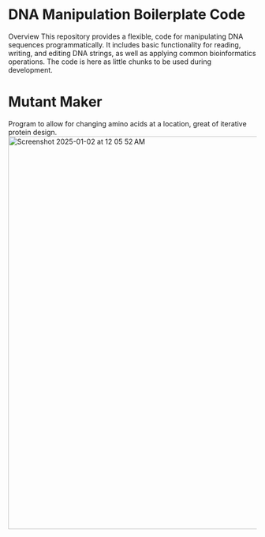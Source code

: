 # DNA Manipulation Boilerplate Code
Overview
This repository provides a flexible, code for  manipulating DNA sequences programmatically. It includes basic functionality for reading, writing, and editing DNA strings, as well as applying common bioinformatics operations. The code is here as little chunks to be used during development.


# Mutant Maker
Program to allow for changing amino acids at a location, great of iterative protein design.
<img width="796" alt="Screenshot 2025-01-02 at 12 05 52 AM" src="https://github.com/user-attachments/assets/a22a8d63-ba3f-4e78-93e1-831e2e237539" />
